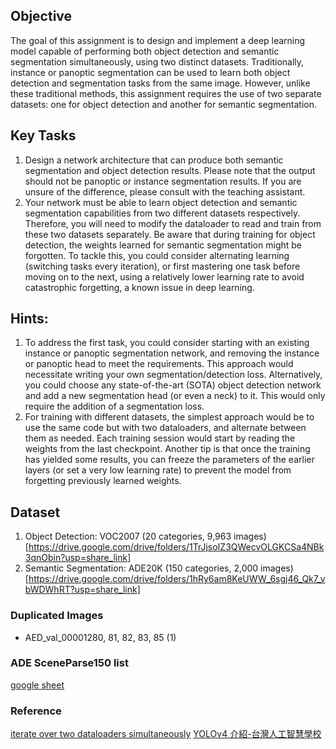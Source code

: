 ## Objective
The goal of this assignment is to design and implement a deep learning model capable of performing both object detection and semantic segmentation simultaneously, using two distinct datasets. Traditionally, instance or panoptic segmentation can be used to learn both object detection and segmentation tasks from the same image. However, unlike these traditional methods, this assignment requires the use of two separate datasets: one for object detection and another for semantic segmentation.

## Key Tasks
1. Design a network architecture that can produce both semantic segmentation and object detection results. Please note that the output should not be panoptic or instance segmentation results. If you are unsure of the difference, please consult with the teaching assistant.
2. Your network must be able to learn object detection and semantic segmentation capabilities from two different datasets respectively. Therefore, you will need to modify the dataloader to read and train from these two datasets separately. Be aware that during training for object detection, the weights learned for semantic segmentation might be forgotten. To tackle this, you could consider alternating learning (switching tasks every iteration), or first mastering one task before moving on to the next, using a relatively lower learning rate to avoid catastrophic forgetting, a known issue in deep learning.

## Hints:
1. To address the first task, you could consider starting with an existing instance or panoptic segmentation network, and removing the instance or panoptic head to meet the requirements. This approach would necessitate writing your own segmentation/detection loss. Alternatively, you could choose any state-of-the-art (SOTA) object detection network and add a new segmentation head (or even a neck) to it. This would only require the addition of a segmentation loss.
2. For training with different datasets, the simplest approach would be to use the same code but with two dataloaders, and alternate between them as needed. Each training session would start by reading the weights from the last checkpoint. Another tip is that once the training has yielded some results, you can freeze the parameters of the earlier layers (or set a very low learning rate) to prevent the model from forgetting previously learned weights.

## Dataset
1. Object Detection: VOC2007 (20 categories, 9,963 images) [https://drive.google.com/drive/folders/1TrJjsoIZ3QWecvOLGKCSa4NBk3qnObin?usp=share_link]
2. Semantic Segmentation: ADE20K (150 categories, 2,000 images) [https://drive.google.com/drive/folders/1hRy6am8KeUWW_6sgj46_Qk7_vbWDWhRT?usp=share_link]

### Duplicated Images
* AED_val_00001280, 81, 82, 83, 85 (1)

### ADE SceneParse150 list
[google sheet](https://docs.google.com/spreadsheets/d/1se8YEtb2detS7OuPE86fXGyD269pMycAWe2mtKUj2W8/edit#gid=0)

### Reference
[iterate over two dataloaders simultaneously](https://stackoverflow.com/questions/51444059/how-to-iterate-over-two-dataloaders-simultaneously-using-pytorch)
[YOLOv4 介紹-台灣人工智慧學校](https://aiacademy.tw/yolo-v4-intro/)